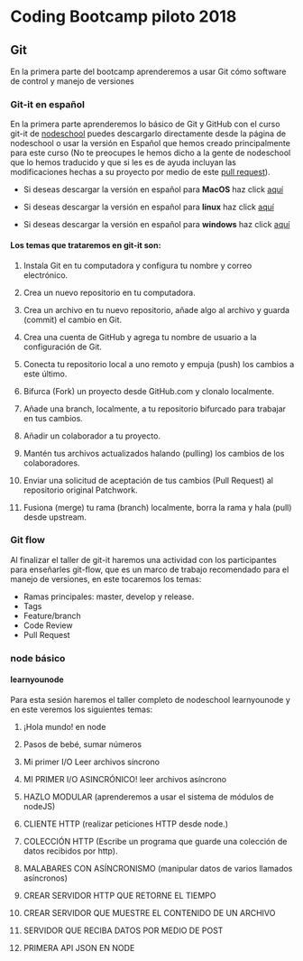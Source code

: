 # Coding Bootcamp piloto 2018

## Git

En la primera parte del bootcamp aprenderemos a usar Git cómo software de control y manejo de versiones

### Git-it en español

En la primera parte aprenderemos lo básico de Git y GitHub con el curso git-it de [nodeschool](http://nodeschool.io/) puedes descargarlo directamente desde la página de nodeschool o usar la versión en Español que hemos creado principalmente para este curso (No te preocupes le hemos dicho a la gente de nodeschool que lo hemos traducido y que si les es de ayuda incluyan las modificaciones hechas a su proyecto por medio de este [pull request](https://github.com/jlord/git-it-electron/pull/217)). 

- Si deseas descargar la versión en español para **MacOS** haz click [aquí](https://mega.nz/#!4bIQXSIK!jCM6nS8x00F6_GlZ52LWiWrWMsKLxB2B65tPXWW7fg4) 

- Si deseas descargar la versión en español para **linux** haz click [aquí](https://mega.nz/#!JKpy3Tgb!6kuiPzdUU7sX_DDyNFYff5TUdHWz7bYF73V-koxU6EM) 

- Si deseas descargar la versión en español para **windows** haz click [aquí](https://mega.nz/#!oPIHnCbZ!su_I-vRlZ9PorCsX8Ocn3BpCjNLEQ4iH7pDgXPKn6Gg) 

#### Los temas que trataremos en git-it son:

1. Instala Git en tu computadora y configura tu nombre y correo electrónico.

2. Crea un nuevo repositorio en tu computadora.

3. Crea un archivo en tu nuevo repositorio, añade algo al archivo y guarda (commit) el cambio en Git.

4. Crea una cuenta de GitHub y agrega tu nombre de usuario a la configuración de Git.

5. Conecta tu repositorio local a uno remoto y empuja (push) los cambios a este último.

6. Bifurca (Fork) un proyecto desde GitHub.com y clonalo localmente.

7. Añade una branch, localmente, a tu repositorio bifurcado para trabajar en tus cambios.

8. Añadir un colaborador a tu proyecto.

9. Mantén tus archivos actualizados halando (pulling) los cambios de los colaboradores.

10. Enviar una solicitud de aceptación de tus cambios (Pull Request) al repositorio original Patchwork.

11. Fusiona (merge) tu rama (branch) localmente, borra la rama y hala (pull) desde upstream.


### Git flow

Al finalizar el taller de git-it haremos una actividad con los participantes para enseñarles git-flow, que es un marco de trabajo recomendado para el manejo de versiones, en este tocaremos los temas:

- Ramas principales: master, develop y release.
- Tags
- Feature/branch
- Code Review
- Pull Request


### node básico

#### learnyounode

Para esta sesión haremos el taller completo de nodeschool learnyounode y en este veremos los siguientes temas:

1. ¡Hola mundo! en node

2. Pasos de bebé, sumar números

3. Mi primer I/O Leer archivos síncrono

4. MI PRIMER I/O ASINCRÓNICO! leer archivos asíncrono

5. HAZLO MODULAR (aprenderemos a usar el sistema de módulos de nodeJS)

6. CLIENTE HTTP (realizar peticiones HTTP desde node.)

7. COLECCIÓN HTTP (Escribe un programa que guarde una colección de datos recibidos por http).

8. MALABARES CON ASÍNCRONISMO (manipular datos de varios llamados asíncronos)

9. CREAR SERVIDOR HTTP QUE RETORNE EL TIEMPO

10. CREAR SERVIDOR QUE MUESTRE EL CONTENIDO DE UN ARCHIVO

11. SERVIDOR QUE RECIBA DATOS POR MEDIO DE POST

12. PRIMERA API JSON EN NODE


